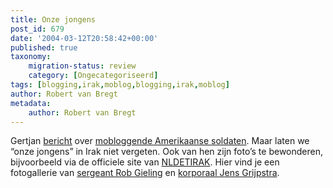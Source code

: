 ```yaml
---
title: Onze jongens
post_id: 679
date: '2004-03-12T20:58:42+00:00'
published: true
taxonomy:
    migration-status: review
    category: [Ongecategoriseerd]
tags: [blogging,irak,moblog,blogging,irak,moblog]
author: Robert van Bregt
metadata:
    author: Robert van Bregt
---
```

Gertjan [bericht](http://gertjan.kole.info/pivot1/entry.php?id=545) over [mobloggende Amerikaanse soldaten](http://jhong.org/frontline.html). Maar laten we “onze jongens” in Irak niet vergeten. Ook van hen zijn foto’s te bewonderen, bijvoorbeeld via de officiele site van [NLDETIRAK](http://www.nldetirak.nl/). Hier vind je een fotogallerie van [sergeant Rob Gieling](http://www.nldetirak.nl/archief/sfir12/fotopagina1.html) en [korporaal Jens Grijpstra](http://www.nldetirak.nl/archief/sfir12/fotopagina2.html).